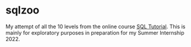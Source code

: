 # sqlzoo

My attempt of all the 10 levels from the online course [SQL Tutorial](https://sqlzoo.net/wiki/SQL_Tutorial). This is mainly for exploratory purposes in preparation for my Summer Internship 2022.
